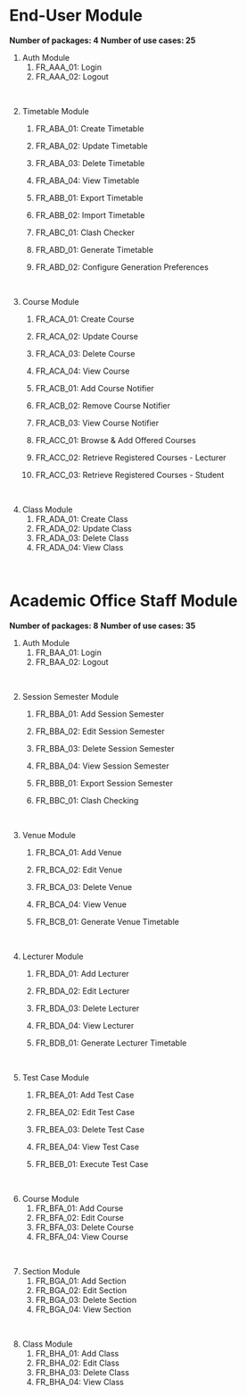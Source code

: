 # End-User Module

**Number of packages: 4**
**Number of use cases: 25**

1. Auth Module
    1. FR_AAA_01: Login
    1. FR_AAA_02: Logout

<br>

2. Timetable Module
    1. FR_ABA_01: Create Timetable
    1. FR_ABA_02: Update Timetable
    1. FR_ABA_03: Delete Timetable
    1. FR_ABA_04: View Timetable
    
    1. FR_ABB_01: Export Timetable
    1. FR_ABB_02: Import Timetable
    
    1. FR_ABC_01: Clash Checker
    
    1. FR_ABD_01: Generate Timetable
    1. FR_ABD_02: Configure Generation Preferences

<br>

3. Course Module
    1. FR_ACA_01: Create Course
    1. FR_ACA_02: Update Course
    1. FR_ACA_03: Delete Course
    1. FR_ACA_04: View Course

    1. FR_ACB_01: Add Course Notifier
    1. FR_ACB_02: Remove Course Notifier
    1. FR_ACB_03: View Course Notifier

    1. FR_ACC_01: Browse & Add Offered Courses
    1. FR_ACC_02: Retrieve Registered Courses - Lecturer
    1. FR_ACC_03: Retrieve Registered Courses - Student

<br>

4. Class Module
    1. FR_ADA_01: Create Class
    1. FR_ADA_02: Update Class
    1. FR_ADA_03: Delete Class
    1. FR_ADA_04: View Class

<br>


# Academic Office Staff Module

**Number of packages: 8**
**Number of use cases: 35**

1. Auth Module
    1. FR_BAA_01: Login
    1. FR_BAA_02: Logout

<br>

2. Session Semester Module
    1. FR_BBA_01: Add Session Semester
    1. FR_BBA_02: Edit Session Semester
    1. FR_BBA_03: Delete Session Semester
    1. FR_BBA_04: View Session Semester
    
    1. FR_BBB_01: Export Session Semester

    1. FR_BBC_01: Clash Checking

<br>

3. Venue Module
    1. FR_BCA_01: Add Venue
    1. FR_BCA_02: Edit Venue
    1. FR_BCA_03: Delete Venue
    1. FR_BCA_04: View Venue

    1. FR_BCB_01: Generate Venue Timetable

<br>

4. Lecturer Module
    1. FR_BDA_01: Add Lecturer
    1. FR_BDA_02: Edit Lecturer
    1. FR_BDA_03: Delete Lecturer
    1. FR_BDA_04: View Lecturer

    1. FR_BDB_01: Generate Lecturer Timetable

<br>

5. Test Case Module
    1. FR_BEA_01: Add Test Case
    1. FR_BEA_02: Edit Test Case
    1. FR_BEA_03: Delete Test Case
    1. FR_BEA_04: View Test Case

    1. FR_BEB_01: Execute Test Case

<br>

6. Course Module
    1. FR_BFA_01: Add Course
    1. FR_BFA_02: Edit Course
    1. FR_BFA_03: Delete Course
    1. FR_BFA_04: View Course

<br>

7. Section Module
    1. FR_BGA_01: Add Section
    1. FR_BGA_02: Edit Section
    1. FR_BGA_03: Delete Section
    1. FR_BGA_04: View Section

<br>

8. Class Module
    1. FR_BHA_01: Add Class
    1. FR_BHA_02: Edit Class
    1. FR_BHA_03: Delete Class
    1. FR_BHA_04: View Class